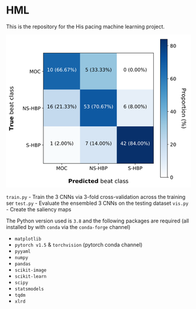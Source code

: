 # HML

This is the repository for the His pacing machine learning project.
 
![Confusion matrix](cm.png)

`train.py` - Train the 3 CNNs via 3-fold cross-validation across the training ser
`test.py` - Evaluate the ensembled 3 CNNs on the testing dataset
`vis.py` - Create the saliency maps

The Python version used is `3.8` and the following packages are required (all installed by with `conda` via the `conda-forge` channel)
* `matplotlib`
* `pytorch v1.5` & `torchvision` (pytorch conda channel)
* `pyyaml`
* `numpy`
* `pandas`
* `scikit-image`
* `scikit-learn`
* `scipy`
* `statsmodels`
* `tqdm`
* `xlrd`
